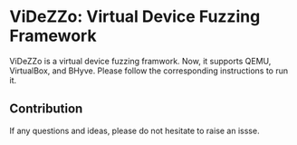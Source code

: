 # ViDeZZo: Virtual Device Fuzzing Framework

ViDeZZo is a virtual device fuzzing framwork. Now, it supports QEMU, VirtualBox,
and BHyve. Please follow the corresponding instructions to run it. 

## Contribution

If any questions and ideas, please do not hesitate to raise an issse. 
